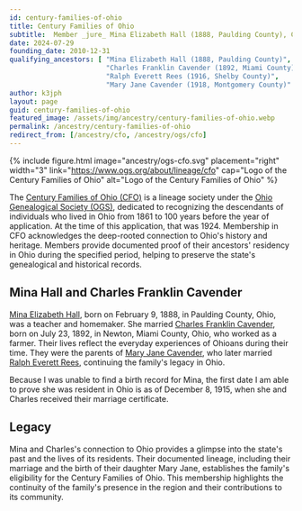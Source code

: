 ```yaml
---
id: century-families-of-ohio
title: Century Families of Ohio
subtitle:  Member _jure_ Mina Elizabeth Hall (1888, Paulding County), Charles Franklin Cavender (1892, Miami County), Mary Jane Cavender (1918, Montgomery County), and Ralph Everett Rees (1916, Shelby County)
date: 2024-07-29
founding_date: 2010-12-31
qualifying_ancestors: [ "Mina Elizabeth Hall (1888, Paulding County)",
                        "Charles Franklin Cavender (1892, Miami County)",
                        "Ralph Everett Rees (1916, Shelby County)",
                        "Mary Jane Cavender (1918, Montgomery County)" ]
author: k3jph
layout: page
guid: century-families-of-ohio
featured_image: /assets/img/ancestry/century-families-of-ohio.webp
permalink: /ancestry/century-families-of-ohio
redirect_from: [/ancestry/cfo, /ancestry/ogs/cfo]
---
```


{% include figure.html image="ancestry/ogs-cfo.svg" 
    placement="right" width="3"
    link="https://www.ogs.org/about/lineage/cfo"
    cap="Logo of the Century Families of Ohio"
    alt="Logo of the Century Families of Ohio" %}

The [Century Families of Ohio
(CFO)](https://www.ogs.org/about/lineage/cfo/) is a lineage society
under the [Ohio Genealogical Society (OGS)](https://www.ogs.org/),
dedicated to recognizing the descendants of individuals who lived in
Ohio from 1861 to 100 years before the year of application.  At the time
of this application, that was 1924. Membership in CFO acknowledges the
deep-rooted connection to Ohio's history and heritage. Members provide
documented proof of their ancestors' residency in Ohio during the
specified period, helping to preserve the state's genealogical and
historical records.

## Mina Hall and Charles Franklin Cavender

[Mina Elizabeth Hall](https://www.wikitree.com/wiki/Hall-76727), born on
February 9, 1888, in Paulding County, Ohio, was a teacher and homemaker.
She married [Charles Franklin
Cavender](https://www.wikitree.com/wiki/Cavender-524), born on July 23,
1892, in Newton, Miami County, Ohio, who worked as a farmer. Their lives
reflect the everyday experiences of Ohioans during their time. They were
the parents of [Mary Jane
Cavender](https://www.wikitree.com/wiki/Cavender-523), who later married
[Ralph Everett Rees](https://www.wikitree.com/wiki/Rees-4585),
continuing the family's legacy in Ohio.

Because I was unable to find a birth record for Mina, the first date I
am able to prove she was resident in Ohio is as of December 8, 1915,
when she and Charles received their marriage certificate.

## Legacy

Mina and Charles's connection to Ohio provides a glimpse into the
state's past and the lives of its residents. Their documented lineage,
including their marriage and the birth of their daughter Mary Jane,
establishes the family's eligibility for the Century Families of Ohio.
This membership highlights the continuity of the family's presence in
the region and their contributions to its community.

